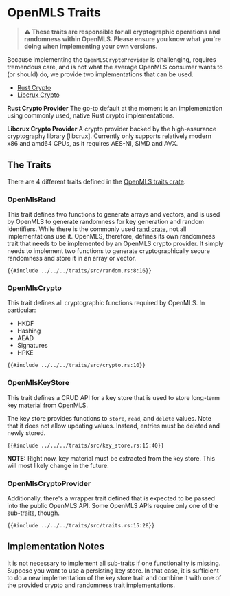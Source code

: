# OpenMLS Traits

> **⚠️ These traits are responsible for all cryptographic operations and randomness
> within OpenMLS.
> Please ensure you know what you're doing when implementing your own versions.**

Because implementing the `OpenMLSCryptoProvider` is challenging, requires
tremendous care, and is not what the average OpenMLS consumer wants to (or should)
do, we provide two implementations that can be used.

- [Rust Crypto]
- [Libcrux Crypto]

**Rust Crypto Provider**
The go-to default at the moment is an implementation using commonly used, native
Rust crypto implementations.

**Libcrux Crypto Provider**
A crypto provider backed by the high-assurance cryptography library [libcrux].
Currently only supports relatively modern x86 and amd64 CPUs, as it requires
AES-NI, SIMD and AVX.

## The Traits

There are 4 different traits defined in the [OpenMLS traits crate].

### OpenMlsRand

This trait defines two functions to generate arrays and vectors, and is used by
OpenMLS to generate randomness for key generation and random identifiers.
While there is the commonly used [rand crate], not all implementations use it.
OpenMLS, therefore, defines its own randomness trait that needs to be implemented
by an OpenMLS crypto provider.
It simply needs to implement two functions to generate cryptographically secure
randomness and store it in an array or vector.

```rust,no_run,noplayground
{{#include ../../../traits/src/random.rs:8:16}}
```

### OpenMlsCrypto

This trait defines all cryptographic functions required by OpenMLS. In particular:

- HKDF
- Hashing
- AEAD
- Signatures
- HPKE

```rust,no_run,noplayground
{{#include ../../../traits/src/crypto.rs:10}}
```

### OpenMlsKeyStore

This trait defines a CRUD API for a key store that is used to store long-term
key material from OpenMLS.

The key store provides functions to `store`, `read`, and `delete` values.
Note that it does not allow updating values.
Instead, entries must be deleted and newly stored.

```rust,no_run,noplayground
{{#include ../../../traits/src/key_store.rs:15:40}}
```

**NOTE:** Right now, key material must be extracted from the key store.
This will most likely change in the future.

### OpenMlsCryptoProvider

Additionally, there's a wrapper trait defined that is expected to be passed into
the public OpenMLS API.
Some OpenMLS APIs require only one of the sub-traits, though.

```rust,no_run,noplayground
{{#include ../../../traits/src/traits.rs:15:28}}
```

## Implementation Notes

It is not necessary to implement all sub-traits if one functionality is missing.
Suppose you want to use a persisting key store. In that case, it is sufficient to do a new implementation of the key store trait and combine it with one of the provided crypto and randomness trait implementations.

[rust crypto]: https://crates.io/crates/openmls_rust_crypto
[libcrux crypto]: https://crates.io/crates/openmls_libcrux_crypto
[openmls traits crate]: https://crates.io/crates/openmls_traits
[rand crate]: https://crates.io/crates/rand
